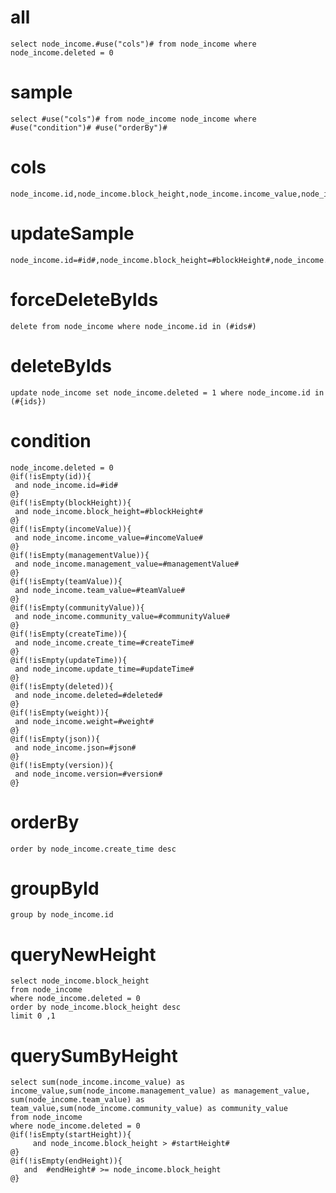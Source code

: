 
all
===
    select node_income.#use("cols")# from node_income where node_income.deleted = 0

sample
===
	select #use("cols")# from node_income node_income where  #use("condition")# #use("orderBy")#

cols
===
	node_income.id,node_income.block_height,node_income.income_value,node_income.management_value,node_income.team_value,node_income.community_value,node_income.create_time,node_income.update_time,node_income.deleted,node_income.weight,node_income.json,node_income.version
updateSample
===
	node_income.id=#id#,node_income.block_height=#blockHeight#,node_income.income_value=#incomeValue#,node_income.management_value=#managementValue#,node_income.team_value=#teamValue#,node_income.community_value=#communityValue#,node_income.create_time=#createTime#,node_income.update_time=#updateTime#,node_income.deleted=#deleted#,node_income.weight=#weight#,node_income.json=#json#,node_income.version=#version#
forceDeleteByIds
===
    delete from node_income where node_income.id in (#ids#)

deleteByIds
===
    update node_income set node_income.deleted = 1 where node_income.id in (#{ids})

condition
===
    node_income.deleted = 0
	@if(!isEmpty(id)){
	 and node_income.id=#id#
	@}
	@if(!isEmpty(blockHeight)){
	 and node_income.block_height=#blockHeight#
	@}
	@if(!isEmpty(incomeValue)){
	 and node_income.income_value=#incomeValue#
	@}
	@if(!isEmpty(managementValue)){
	 and node_income.management_value=#managementValue#
	@}
	@if(!isEmpty(teamValue)){
	 and node_income.team_value=#teamValue#
	@}
	@if(!isEmpty(communityValue)){
	 and node_income.community_value=#communityValue#
	@}
	@if(!isEmpty(createTime)){
	 and node_income.create_time=#createTime#
	@}
	@if(!isEmpty(updateTime)){
	 and node_income.update_time=#updateTime#
	@}
	@if(!isEmpty(deleted)){
	 and node_income.deleted=#deleted#
	@}
	@if(!isEmpty(weight)){
	 and node_income.weight=#weight#
	@}
	@if(!isEmpty(json)){
	 and node_income.json=#json#
	@}
	@if(!isEmpty(version)){
	 and node_income.version=#version#
	@}

orderBy
===
	order by node_income.create_time desc

groupById
===
    group by node_income.id

queryNewHeight
===
    select node_income.block_height 
    from node_income 
    where node_income.deleted = 0 
    order by node_income.block_height desc
    limit 0 ,1
    
    
querySumByHeight
===
    select sum(node_income.income_value) as income_value,sum(node_income.management_value) as management_value,
    sum(node_income.team_value) as team_value,sum(node_income.community_value) as community_value
    from node_income
    where node_income.deleted = 0 
    @if(!isEmpty(startHeight)){
    	 and node_income.block_height > #startHeight#
    @}
    @if(!isEmpty(endHeight)){
       and  #endHeight# >= node_income.block_height
    @}
    
    